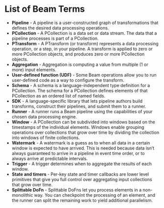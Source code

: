 # List of Beam Terms

- **Pipeline** - A pipeline is a user-constructed graph of transformations that defines the desired data processing operations.
- **PCollection** - A PCollection is a data set or data stream. The data that a pipeline processes is part of a PCollection.
- **PTransform** - A PTransform (or transform) represents a data processing operation, or a step, in your pipeline. A transform is applied to zero or more PCollection objects, and produces zero or more PCollection objects.
- **Aggregation** - Aggregation is computing a value from multiple (1 or more) input elements.
- **User-defined function (UDF)** - Some Beam operations allow you to run user-defined code as a way to configure the transform.
- **Schema** - A schema is a language-independent type definition for a PCollection. The schema for a PCollection defines elements of that PCollection as an ordered list of named fields.
- **SDK** - A language-specific library that lets pipeline authors build transforms, construct their pipelines, and submit them to a runner.
- **Runner** - A runner runs a Beam pipeline using the capabilities of your chosen data processing engine.
- **Window** - A PCollection can be subdivided into windows based on the timestamps of the individual elements. Windows enable grouping operations over collections that grow over time by dividing the collection into windows of finite collections.
- **Watermark** - A watermark is a guess as to when all data in a certain window is expected to have arrived. This is needed because data isn’t always guaranteed to arrive in a pipeline in event time order, or to always arrive at predictable intervals.
- **Trigger** - A trigger determines when to aggregate the results of each window.
- **State and timers** - Per-key state and timer callbacks are lower level primitives that give you full control over aggregating input collections that grow over time.
- **Splittable DoFn** - Splittable DoFns let you process elements in a non-monolithic way. You can checkpoint the processing of an element, and the runner can split the remaining work to yield additional parallelism.
